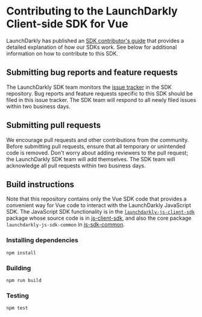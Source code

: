 # Contributing to the LaunchDarkly Client-side SDK for Vue

LaunchDarkly has published an [SDK contributor's guide](https://docs.launchdarkly.com/sdk/concepts/contributors-guide) that provides a detailed explanation of how our SDKs work. See below for additional information on how to contribute to this SDK.
 
## Submitting bug reports and feature requests

The LaunchDarkly SDK team monitors the [issue tracker](https://github.com/launchdarkly/vue-client-sdk/issues) in the SDK repository. Bug reports and feature requests specific to this SDK should be filed in this issue tracker. The SDK team will respond to all newly filed issues within two business days.

## Submitting pull requests

We encourage pull requests and other contributions from the community. Before submitting pull requests, ensure that all temporary or unintended code is removed. Don't worry about adding reviewers to the pull request; the LaunchDarkly SDK team will add themselves. The SDK team will acknowledge all pull requests within two business days.

## Build instructions

Note that this repository contains only the Vue SDK code that provides a convenient way for Vue code to interact with the LaunchDarkly JavaScript SDK. The JavaScript SDK functionality is in the [`launchdarkly-js-client-sdk`](https://www.npmjs.com/package/launchdarkly-js-client-sdk) package whose source code is in [js-client-sdk](https://github.com/launchdarkly/js-client-sdk), and also the core package `launchdarkly-js-sdk-common` in [js-sdk-common](https://github.com/launchdarkly/js-sdk-common).

### Installing dependencies

```
npm install
```

### Building

```
npm run build
```

### Testing

```
npm test
```
